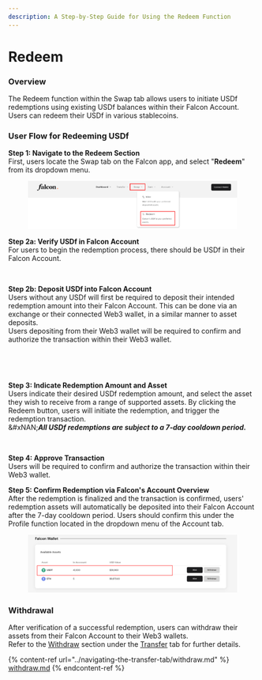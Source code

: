 ```yaml
---
description: A Step-by-Step Guide for Using the Redeem Function
---
```


# Redeem

### **Overview**

The Redeem function within the Swap tab allows users to initiate USDf redemptions using existing USDf balances within their Falcon Account. Users can redeem their USDf in various stablecoins.

### User Flow for Redeeming USDf

**Step 1: Navigate to the Redeem Section**\
First, users locate the Swap tab on the Falcon app, and select "**Redeem**" from its dropdown menu.

<figure><img src="../../../.gitbook/assets/image (60).png" alt="" width="563"><figcaption></figcaption></figure>

**Step 2a: Verify USDf in Falcon Account**\
For users to begin the redemption process, there should be USDf in their Falcon Account.

<figure><img src="../../../.gitbook/assets/Screenshot 2025-04-02 at 3.26.34 PM.png" alt="" width="280"><figcaption></figcaption></figure>

**Step 2b: Deposit USDf into Falcon Account**\
Users without any USDf will first be required to deposit their intended redemption amount into their Falcon Account. This can be done via an exchange or their connected Web3 wallet, in a similar manner to asset deposits.\
Users depositing from their Web3 wallet will be required to confirm and authorize the transaction within their Web3 wallet.

<div><figure><img src="../../../.gitbook/assets/Screenshot 2025-04-02 at 3.21.40 PM.png" alt="" width="288"><figcaption></figcaption></figure> <figure><img src="../../../.gitbook/assets/Screenshot 2025-04-02 at 3.21.25 PM.png" alt="" width="292"><figcaption></figcaption></figure></div>

**Step 3: Indicate Redemption Amount and Asset**\
Users indicate their desired USDf redemption amount, and select the asset they wish to receive from a range of supported assets. By clicking the Redeem button, users will initiate the redemption, and trigger the redemption transaction. \
&#xNAN;_**All USDf redemptions are subject to a 7-day cooldown period.**_

<figure><img src="../../../.gitbook/assets/Screenshot 2025-04-02 at 4.35.32 PM.png" alt="" width="276"><figcaption></figcaption></figure>

**Step 4: Approve Transaction**\
Users will be required to confirm and authorize the transaction within their Web3 wallet.

**Step 5: Confirm Redemption via Falcon's Account Overview**\
After the redemption is finalized and the transaction is confirmed, users' redemption assets will automatically be deposited into their Falcon Account after the 7-day cooldown period. Users should confirm this under the Profile function located in the dropdown menu of the Account tab.

<figure><img src="../../../.gitbook/assets/image (64).png" alt="" width="563"><figcaption></figcaption></figure>

### Withdrawal

After verification of a successful redemption, users can withdraw their assets from their Falcon Account to their Web3 wallets.\
Refer to the [Withdraw](redeem.md#withdrawal) section under the [Transfer](../navigating-the-transfer-tab/) tab for further details.

{% content-ref url="../navigating-the-transfer-tab/withdraw.md" %}
[withdraw.md](../navigating-the-transfer-tab/withdraw.md)
{% endcontent-ref %}
